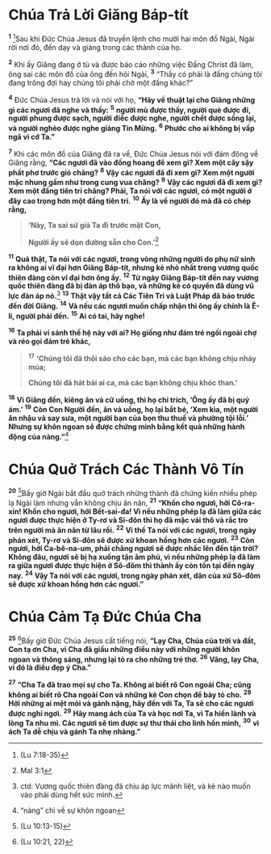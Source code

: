 # Chúa Trả Lời Giăng Báp-tít
<sup><b>1</b></sup> [^1@-dc4fb151-b9e7-4068-bcc4-3dd012f06dd0]Sau khi Đức Chúa Jesus đã truyền lệnh cho mười hai môn đồ Ngài, Ngài rời nơi đó, đến dạy và giảng trong các thành của họ.

<sup><b>2</b></sup> Khi ấy Giăng đang ở tù và được báo cáo những việc Đấng Christ đã làm, ông sai các môn đồ của ông đến hỏi Ngài, <sup><b>3</b></sup> “Thầy có phải là đấng chúng tôi đang trông đợi hay chúng tôi phải chờ một đấng khác?”

<sup><b>4</b></sup> Đức Chúa Jesus trả lời và nói với họ, **“Hãy về thuật lại cho Giăng những gì các ngươi đã nghe và thấy:** <sup><b>5</b></sup> **người mù được thấy, người què được đi, người phung được sạch, người điếc được nghe, người chết được sống lại, và người nghèo được nghe giảng Tin Mừng.** <sup><b>6</b></sup> **Phước cho ai không bị vấp ngã vì cớ Ta.”**

<sup><b>7</b></sup> Khi các môn đồ của Giăng đã ra về, Đức Chúa Jesus nói với đám đông về Giăng rằng, **“Các ngươi đã vào đồng hoang để xem gì? Xem một cây sậy phất phơ trước gió chăng?** <sup><b>8</b></sup> **Vậy các ngươi đã đi xem gì? Xem một người mặc nhung gấm như trong cung vua chăng?** <sup><b>9</b></sup> **Vậy các ngươi đã đi xem gì? Xem một đấng tiên tri chăng? Phải, Ta nói với các ngươi, có một người ở đây cao trọng hơn một đấng tiên tri.** <sup><b>10</b></sup> **Ấy là về người đó mà đã có chép rằng,**

> **‘Này, Ta sai sứ giả Ta đi trước mặt Con,**
>
> **Người ấy sẽ dọn đường sẵn cho Con.’**[^1-dc4fb151-b9e7-4068-bcc4-3dd012f06dd0]

<sup><b>11</b></sup> **Quả thật, Ta nói với các ngươi, trong vòng những người do phụ nữ sinh ra không ai vĩ đại hơn Giăng Báp-tít, nhưng kẻ nhỏ nhất trong vương quốc thiên đàng còn vĩ đại hơn ông ấy.** <sup><b>12</b></sup> **Từ ngày Giăng Báp-tít đến nay vương quốc thiên đàng đã bị đàn áp thô bạo, và những kẻ có quyền đã dùng vũ lực đàn áp nó.**[^2-dc4fb151-b9e7-4068-bcc4-3dd012f06dd0] <sup><b>13</b></sup> **Thật vậy tất cả Các Tiên Tri và Luật Pháp đã báo trước đến đời Giăng.** <sup><b>14</b></sup> **Và nếu các ngươi muốn chấp nhận thì ông ấy chính là Ê-li, người phải đến.** <sup><b>15</b></sup> **Ai có tai, hãy nghe!**

<sup><b>16</b></sup> **Ta phải ví sánh thế hệ này với ai? Họ giống như đám trẻ ngồi ngoài chợ và réo gọi đám trẻ khác,**

> <sup><b>17</b></sup> **‘Chúng tôi đã thổi sáo cho các bạn, mà các bạn không chịu nhảy múa;**
>
> **Chúng tôi đã hát bài ai ca, mà các bạn không chịu khóc than.’**

<sup><b>18</b></sup> **Vì Giăng đến, kiêng ăn và cữ uống, thì họ chỉ trích, ‘Ông ấy đã bị quỷ ám.’** <sup><b>19</b></sup> **Còn Con Người đến, ăn và uống, họ lại bắt bẻ, ‘Xem kìa, một người ăn nhậu và say sưa, một người bạn của bọn thu thuế và phường tội lỗi.’ Nhưng sự khôn ngoan sẽ được chứng minh bằng kết quả những hành động của nàng.”**[^3-dc4fb151-b9e7-4068-bcc4-3dd012f06dd0]

# Chúa Quở Trách Các Thành Vô Tín
<sup><b>20</b></sup> [^2@-dc4fb151-b9e7-4068-bcc4-3dd012f06dd0]Bấy giờ Ngài bắt đầu quở trách những thành đã chứng kiến nhiều phép lạ Ngài làm nhưng vẫn không chịu ăn năn, <sup><b>21</b></sup> **“Khốn cho ngươi, hỡi Cô-ra-xin! Khốn cho ngươi, hỡi Bết-sai-đa! Vì nếu những phép lạ đã làm giữa các ngươi được thực hiện ở Ty-rơ và Si-đôn thì họ đã mặc vải thô và rắc tro trên người mà ăn năn từ lâu rồi.** <sup><b>22</b></sup> **Vì thế Ta nói với các ngươi, trong ngày phán xét, Ty-rơ và Si-đôn sẽ được xử khoan hồng hơn các ngươi.** <sup><b>23</b></sup> **Còn ngươi, hỡi Ca-bê-na-um, phải chăng ngươi sẽ được nhấc lên đến tận trời? Không đâu, ngươi sẽ bị hạ xuống tận âm phủ, vì nếu những phép lạ đã làm ra giữa ngươi được thực hiện ở Sô-đôm thì thành ấy còn tồn tại đến ngày nay.** <sup><b>24</b></sup> **Vậy Ta nói với các ngươi, trong ngày phán xét, dân của xứ Sô-đôm sẽ được xử khoan hồng hơn các ngươi.”**

# Chúa Cảm Tạ Đức Chúa Cha
<sup><b>25</b></sup> [^3@-dc4fb151-b9e7-4068-bcc4-3dd012f06dd0]Bấy giờ Đức Chúa Jesus cất tiếng nói, **“Lạy Cha, Chúa của trời và đất, Con tạ ơn Cha, vì Cha đã giấu những điều này với những người khôn ngoan và thông sáng, nhưng lại tỏ ra cho những trẻ thơ.** <sup><b>26</b></sup> **Vâng, lạy Cha, vì đó là điều đẹp ý Cha.”**

<sup><b>27</b></sup> **“Cha Ta đã trao mọi sự cho Ta. Không ai biết rõ Con ngoài Cha; cũng không ai biết rõ Cha ngoài Con và những kẻ Con chọn để bày tỏ cho.** <sup><b>28</b></sup> **Hỡi những ai mệt mỏi và gánh nặng, hãy đến với Ta, Ta sẽ cho các ngươi được nghỉ ngơi.** <sup><b>29</b></sup> **Hãy mang ách của Ta và học nơi Ta, vì Ta hiền lành và lòng Ta nhu mì. Các ngươi sẽ tìm được sự thư thái cho linh hồn mình,** <sup><b>30</b></sup> **vì ách Ta dễ chịu và gánh Ta nhẹ nhàng.”**

[^1-dc4fb151-b9e7-4068-bcc4-3dd012f06dd0]: Mal 3:1
[^2-dc4fb151-b9e7-4068-bcc4-3dd012f06dd0]: ctd: Vương quốc thiên đàng đã chịu áp lực mãnh liệt, và kẻ nào muốn vào phải dùng hết sức mình.
[^3-dc4fb151-b9e7-4068-bcc4-3dd012f06dd0]: “nàng” chỉ về sự khôn ngoan
[^1@-dc4fb151-b9e7-4068-bcc4-3dd012f06dd0]: (Lu 7:18-35)
[^2@-dc4fb151-b9e7-4068-bcc4-3dd012f06dd0]: (Lu 10:13-15)
[^3@-dc4fb151-b9e7-4068-bcc4-3dd012f06dd0]: (Lu 10:21, 22)